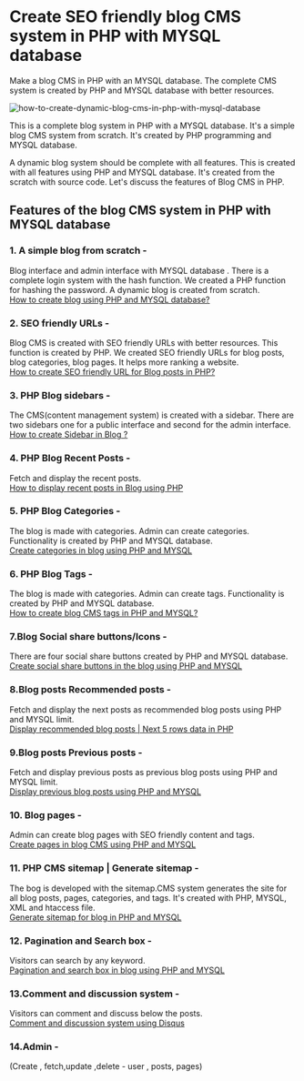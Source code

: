 # Create SEO friendly blog CMS system in PHP with MYSQL database
Make a blog CMS in PHP with an MYSQL database. The complete CMS system is created by PHP and MYSQL database with better resources. 

![how-to-create-dynamic-blog-cms-in-php-with-mysql-database](https://user-images.githubusercontent.com/41726733/211266654-0051aa46-3d23-424b-b011-842c958b5a9c.jpg)

This is a complete blog system in PHP with a MYSQL database. It's a simple blog CMS system from scratch. It's created by PHP programming and MYSQL database.

A dynamic blog system should be complete with all features. This is created with all features using PHP and MYSQL database. It's created from the scratch with source code. Let's discuss the features of Blog CMS in PHP. 

<h2> Features of the blog CMS system in PHP with MYSQL database</h2> 

 <h3>1. A simple blog from scratch -</h3> Blog interface and admin interface with MYSQL database . There is a complete login system with the hash function. We created a PHP function for hashing the password. A dynamic blog is created from scratch.
 <br>
<a href="https://technosmarter.com/php/how-to-create-blog-using-php-and-mysql-database">How to create blog using PHP and MYSQL database?</a>

<h3>2. SEO friendly URLs -</h3>Blog CMS is created with SEO friendly URLs with better resources. This function is created by PHP. 
We created SEO friendly URLs for blog posts, blog categories, blog pages. It helps more ranking a website.
 <br>
<a href="https://technosmarter.com/php/how-to-create-seo-friendly-url-for-blog-posts-in-php">How to create SEO friendly URL for Blog posts in PHP?</a>
<h3>3. PHP Blog sidebars -</h3> The CMS(content management system) is created with a sidebar. There are two sidebars one for a public interface and second for the admin interface. 
 <br>
<a href="https://technosmarter.com/php/how-to-create-sidebar-in-blog">How to create Sidebar in Blog ?</a>

<h3>4. PHP Blog Recent Posts -</h3> Fetch and display the recent posts. 
 <br>
<a href="https://technosmarter.com/php/how-to-display-recent-posts-in-blog-using-php">How to display recent posts in Blog using PHP </a>
<h3>5. PHP Blog Categories -</h3>The blog is made with categories. Admin can create categories. Functionality is created by PHP and MYSQL database. 
 <br>
<a href="https://technosmarter.com/php/create-categories-in-blog-using-php-and-mysql">Create categories in blog using PHP and MYSQL</a>

<h3>6. PHP Blog Tags -</h3>The blog is made with categories. Admin can create tags. Functionality is created by PHP and MYSQL database. 
 <br>
<a href="https://technosmarter.com/php/how-to-create-blog-cms-tags-in-php-and-mysql">How to create blog CMS tags in PHP and MYSQL?</a>

<h3>7.Blog Social share buttons/Icons  -</h3> There are four social share buttons created by PHP and MYSQL database. 
 <br>
<a href="https://technosmarter.com/php/create-social-share-buttons-in-the-blog-using-php-and-mysql">Create social share buttons in the blog using PHP and MYSQL </a>

<h3>8.Blog posts Recommended posts  -</h3>Fetch and display the next posts as recommended blog posts using PHP and MYSQL limit. 
 <br>
<a href="https://technosmarter.com/php/display-recommended-blog-posts-next-5-rows-data-in-php">Display recommended blog posts | Next 5 rows data in PHP </a>

<h3>9.Blog posts Previous posts  -</h3>Fetch and display previous posts as previous blog posts using PHP and MYSQL limit. 
 <br>
<a href="https://technosmarter.com/php/display-previous-blog-posts-using-php-and-mysql">Display previous blog posts using PHP and MYSQL </a>

<h3>10. Blog pages  -</h3>Admin can create blog pages with SEO friendly content and tags.
 <br>
<a href="https://technosmarter.com/php/create-pages-in-blog-cms-using-php-and-mysql">Create pages in blog CMS using PHP and MYSQL  </a>

<h3>11. PHP CMS sitemap | Generate sitemap  -</h3> The bog is developed with the sitemap.CMS system generates the site for all blog posts, pages, categories, and tags. It's created with PHP, MYSQL, XML and htaccess file. 
 <br>
<a href="https://technosmarter.com/php/generate-sitemap-for-blog-in-php-and-mysql">Generate sitemap for blog in PHP and MYSQL  </a>

<h3>12. Pagination and Search box -</h3> Visitors can search by any keyword. 
 <br>
<a href="https://technosmarter.com/php/pagination-and-search-box-in-blog-using-php-and-mysql"> Pagination and search box in blog using PHP and MYSQL </a>

<h3>13.Comment and discussion system -</h3>
Visitors can comment and discuss below the posts. 
 <br>
<a href="https://technosmarter.com/php/comment-and-discussion-system-using-disqus-in-php-blog"> Comment and discussion system using Disqus  </a>

<h3>14.Admin  -</h3> 
(Create , fetch,update ,delete - user , posts, pages)



